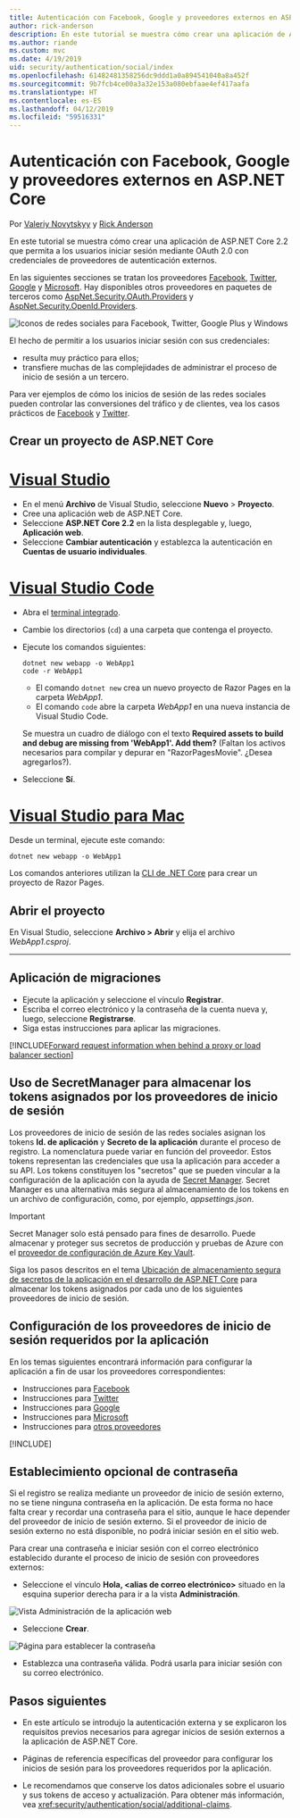 ```yaml
---
title: Autenticación con Facebook, Google y proveedores externos en ASP.NET Core
author: rick-anderson
description: En este tutorial se muestra cómo crear una aplicación de ASP.NET Core 2.x mediante OAuth 2.0 con proveedores de autenticación externos.
ms.author: riande
ms.custom: mvc
ms.date: 4/19/2019
uid: security/authentication/social/index
ms.openlocfilehash: 61482481358256dc9ddd1a0a894541040a8a452f
ms.sourcegitcommit: 9b7fcb4ce00a3a32e153a080ebfaae4ef417aafa
ms.translationtype: HT
ms.contentlocale: es-ES
ms.lasthandoff: 04/12/2019
ms.locfileid: "59516331"
---
```

# <a name="facebook-google-and-external-provider-authentication-in-aspnet-core"></a>Autenticación con Facebook, Google y proveedores externos en ASP.NET Core

Por [Valeriy Novytskyy](https://github.com/01binary) y [Rick Anderson](https://twitter.com/RickAndMSFT)

En este tutorial se muestra cómo crear una aplicación de ASP.NET Core 2.2 que permita a los usuarios iniciar sesión mediante OAuth 2.0 con credenciales de proveedores de autenticación externos.

En las siguientes secciones se tratan los proveedores [Facebook](xref:security/authentication/facebook-logins), [Twitter](xref:security/authentication/twitter-logins), [Google](xref:security/authentication/google-logins) y [Microsoft](xref:security/authentication/microsoft-logins). Hay disponibles otros proveedores en paquetes de terceros como [AspNet.Security.OAuth.Providers](https://github.com/aspnet-contrib/AspNet.Security.OAuth.Providers) y [AspNet.Security.OpenId.Providers](https://github.com/aspnet-contrib/AspNet.Security.OpenId.Providers).

![Iconos de redes sociales para Facebook, Twitter, Google Plus y Windows](index/_static/social.png)

El hecho de permitir a los usuarios iniciar sesión con sus credenciales:
* resulta muy práctico para ellos;
* transfiere muchas de las complejidades de administrar el proceso de inicio de sesión a un tercero. 

Para ver ejemplos de cómo los inicios de sesión de las redes sociales pueden controlar las conversiones del tráfico y de clientes, vea los casos prácticos de [Facebook](https://www.facebook.com/unsupportedbrowser) y [Twitter](https://dev.twitter.com/resources/case-studies).

## <a name="create-a-new-aspnet-core-project"></a>Crear un proyecto de ASP.NET Core

# <a name="visual-studiotabvisual-studio"></a>[Visual Studio](#tab/visual-studio)

* En el menú **Archivo** de Visual Studio, seleccione **Nuevo** > **Proyecto**.
* Cree una aplicación web de ASP.NET Core.
* Seleccione **ASP.NET Core 2.2** en la lista desplegable y, luego, **Aplicación web**.
* Seleccione **Cambiar autenticación** y establezca la autenticación en **Cuentas de usuario individuales**.

# <a name="visual-studio-codetabvisual-studio-code"></a>[Visual Studio Code](#tab/visual-studio-code)

* Abra el [terminal integrado](https://code.visualstudio.com/docs/editor/integrated-terminal).

* Cambie los directorios (`cd`) a una carpeta que contenga el proyecto.

* Ejecute los comandos siguientes:

  ```console
  dotnet new webapp -o WebApp1
  code -r WebApp1
  ```

  * El comando `dotnet new` crea un nuevo proyecto de Razor Pages en la carpeta *WebApp1*.
  * El comando `code` abre la carpeta *WebApp1* en una nueva instancia de Visual Studio Code.

  Se muestra un cuadro de diálogo con el texto **Required assets to build and debug are missing from 'WebApp1'. Add them?** (Faltan los activos necesarios para compilar y depurar en "RazorPagesMovie". ¿Desea agregarlos?).

* Seleccione **Sí**.

# <a name="visual-studio-for-mactabvisual-studio-mac"></a>[Visual Studio para Mac](#tab/visual-studio-mac)

Desde un terminal, ejecute este comando:

<!-- TODO: update these instruction once mac support 2.2 projects -->

```console
dotnet new webapp -o WebApp1
```

Los comandos anteriores utilizan la [CLI de .NET Core](/dotnet/core/tools/dotnet) para crear un proyecto de Razor Pages.

## <a name="open-the-project"></a>Abrir el proyecto

En Visual Studio, seleccione **Archivo > Abrir** y elija el archivo *WebApp1.csproj*.

<!-- End of VS tabs -->

---

## <a name="apply-migrations"></a>Aplicación de migraciones

* Ejecute la aplicación y seleccione el vínculo **Registrar**.
* Escriba el correo electrónico y la contraseña de la cuenta nueva y, luego, seleccione **Registrarse**.
* Siga estas instrucciones para aplicar las migraciones.

[!INCLUDE[Forward request information when behind a proxy or load balancer section](includes/forwarded-headers-middleware.md)]

## <a name="use-secretmanager-to-store-tokens-assigned-by-login-providers"></a>Uso de SecretManager para almacenar los tokens asignados por los proveedores de inicio de sesión

Los proveedores de inicio de sesión de las redes sociales asignan los tokens **Id. de aplicación** y **Secreto de la aplicación** durante el proceso de registro. La nomenclatura puede variar en función del proveedor. Estos tokens representan las credenciales que usa la aplicación para acceder a su API. Los tokens constituyen los "secretos" que se pueden vincular a la configuración de la aplicación con la ayuda de [Secret Manager](xref:security/app-secrets#secret-manager). Secret Manager es una alternativa más segura al almacenamiento de los tokens en un archivo de configuración, como, por ejemplo, *appsettings.json*.

> [!IMPORTANT]
> Secret Manager solo está pensado para fines de desarrollo. Puede almacenar y proteger sus secretos de producción y pruebas de Azure con el [proveedor de configuración de Azure Key Vault](xref:security/key-vault-configuration).

Siga los pasos descritos en el tema [Ubicación de almacenamiento segura de secretos de la aplicación en el desarrollo de ASP.NET Core](xref:security/app-secrets) para almacenar los tokens asignados por cada uno de los siguientes proveedores de inicio de sesión.

## <a name="setup-login-providers-required-by-your-application"></a>Configuración de los proveedores de inicio de sesión requeridos por la aplicación

En los temas siguientes encontrará información para configurar la aplicación a fin de usar los proveedores correspondientes:

* Instrucciones para [Facebook](xref:security/authentication/facebook-logins)
* Instrucciones para [Twitter](xref:security/authentication/twitter-logins)
* Instrucciones para [Google](xref:security/authentication/google-logins)
* Instrucciones para [Microsoft](xref:security/authentication/microsoft-logins)
* Instrucciones para [otros proveedores](xref:security/authentication/otherlogins)

[!INCLUDE[](includes/chain-auth-providers.md)]

## <a name="optionally-set-password"></a>Establecimiento opcional de contraseña

Si el registro se realiza mediante un proveedor de inicio de sesión externo, no se tiene ninguna contraseña en la aplicación. De esta forma no hace falta crear y recordar una contraseña para el sitio, aunque le hace depender del proveedor de inicio de sesión externo. Si el proveedor de inicio de sesión externo no está disponible, no podrá iniciar sesión en el sitio web.

Para crear una contraseña e iniciar sesión con el correo electrónico establecido durante el proceso de inicio de sesión con proveedores externos:

* Seleccione el vínculo **Hola, &lt;alias de correo electrónico&gt;** situado en la esquina superior derecha para ir a la vista **Administración**.

![Vista Administración de la aplicación web](index/_static/pass1a.png)

* Seleccione **Crear**.

![Página para establecer la contraseña](index/_static/pass2a.png)

* Establezca una contraseña válida. Podrá usarla para iniciar sesión con su correo electrónico.

## <a name="next-steps"></a>Pasos siguientes

* En este artículo se introdujo la autenticación externa y se explicaron los requisitos previos necesarios para agregar inicios de sesión externos a la aplicación de ASP.NET Core.

* Páginas de referencia específicas del proveedor para configurar los inicios de sesión para los proveedores requeridos por la aplicación.

* Le recomendamos que conserve los datos adicionales sobre el usuario y sus tokens de acceso y actualización. Para obtener más información, vea <xref:security/authentication/social/additional-claims>.
